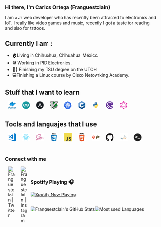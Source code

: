 ### Hi there, I'm Carlos Ortega (Franguestclain)
I am a Jr web developer who has recently been attracted to electronics and IoT. I really like video games and music, recently I got a taste for reading and also for tattoos.

## Currently I am :

- 🏠Living in Chihuahua, Chihuahua, México.
- 🛠 Working in PID Electronics.
- 👨‍🎓 Finishing my TSU degree on the UTCH.
- 💻Finishing a Linux course by Cisco Netowrking Academy.

## Stuff that I want to learn
<img align="left" style="margin: 0 10px" src="https://raw.githubusercontent.com/github/explore/80688e429a7d4ef2fca1e82350fe8e3517d3494d/topics/docker/docker.png" width="26px" alt="Docker" />

<img align="left" style="margin: 0 10px" src="https://raw.githubusercontent.com/github/explore/80688e429a7d4ef2fca1e82350fe8e3517d3494d/topics/arduino/arduino.png" width="26px" alt="Arduino" />

<img align="left" style="margin: 0 10px" src="https://raw.githubusercontent.com/github/explore/80688e429a7d4ef2fca1e82350fe8e3517d3494d/topics/ansible/ansible.png" width="26px" alt="Ansible" />

<img align="left" style="margin: 0 10px" src="https://raw.githubusercontent.com/github/explore/80688e429a7d4ef2fca1e82350fe8e3517d3494d/topics/vim/vim.png" width="26px" alt="Vim" />

<img align="left" style="margin: 0 10px" src="https://raw.githubusercontent.com/github/explore/80688e429a7d4ef2fca1e82350fe8e3517d3494d/topics/kubernetes/kubernetes.png" width="26px" alt="Kubernetes" />

<img align="left" style="margin: 0 10px" src="https://raw.githubusercontent.com/github/explore/80688e429a7d4ef2fca1e82350fe8e3517d3494d/topics/cpp/cpp.png" width="26px" alt="C++" />

<img align="left" style="margin: 0 10px" src="https://raw.githubusercontent.com/github/explore/80688e429a7d4ef2fca1e82350fe8e3517d3494d/topics/python/python.png" width="26px" alt="Python" />

<img align="left" style="margin: 0 10px" alt="Gatsby" width="26px" src="https://raw.githubusercontent.com/github/explore/e94815998e4e0713912fed477a1f346ec04c3da2/topics/gatsby/gatsby.png" style="max-width:100%;">

<img align="left" style="margin: 0 10px" alt="Gatsby" width="26px" src="https://raw.githubusercontent.com/github/explore/80688e429a7d4ef2fca1e82350fe8e3517d3494d/topics/graphql/graphql.png" style="max-width:100%;">

<br />
<br />

## Tools and languajes that I use
<img align="left" style="margin: 0 10px" src="https://raw.githubusercontent.com/github/explore/80688e429a7d4ef2fca1e82350fe8e3517d3494d/topics/visual-studio-code/visual-studio-code.png" width="26px" alt="Visual Studio Code" />

<img align="left" style="margin: 0 10px" src="https://raw.githubusercontent.com/github/explore/80688e429a7d4ef2fca1e82350fe8e3517d3494d/topics/react/react.png" width="26px" alt="ReactJs" />

<img align="left" style="margin: 0 10px" src="https://raw.githubusercontent.com/github/explore/80688e429a7d4ef2fca1e82350fe8e3517d3494d/topics/sass/sass.png" width="26px" alt="Sass" />

<img align="left" style="margin: 0 10px" src="https://raw.githubusercontent.com/github/explore/80688e429a7d4ef2fca1e82350fe8e3517d3494d/topics/css/css.png" width="26px" alt="CSS" />

<img align="left" style="margin: 0 10px" src="https://raw.githubusercontent.com/github/explore/80688e429a7d4ef2fca1e82350fe8e3517d3494d/topics/javascript/javascript.png" width="26px" alt="JavaScript" />

<img align="left" style="margin: 0 10px" src="https://raw.githubusercontent.com/github/explore/80688e429a7d4ef2fca1e82350fe8e3517d3494d/topics/html/html.png" width="26px" alt="HTML5" />

<img align="left" style="margin: 0 10px" src="https://raw.githubusercontent.com/github/explore/80688e429a7d4ef2fca1e82350fe8e3517d3494d/topics/git/git.png" width="26px" alt="HTML5" />

<img align="left" style="margin: 0 10px" src="https://raw.githubusercontent.com/github/explore/78df643247d429f6cc873026c0622819ad797942/topics/github/github.png" width="26px" alt="HTML5" />

<img align="left" style="margin: 0 10px" src="https://raw.githubusercontent.com/github/explore/80688e429a7d4ef2fca1e82350fe8e3517d3494d/topics/mysql/mysql.png" width="26px" alt="HTML5" />

<img align="left" style="margin: 0 10px" src="https://raw.githubusercontent.com/github/explore/80688e429a7d4ef2fca1e82350fe8e3517d3494d/topics/terminal/terminal.png" width="26px" alt="HTML5" />

<br />
<br />
<br />

### Connect with me
[<img align="left" style="margin: 0 10px" alt="Franguestclain | Twitter" width="22px" src="https://camo.githubusercontent.com/eacc870029bca30353239d9d629076ba4c18de75/68747470733a2f2f63646e2e6a7364656c6976722e6e65742f6e706d2f73696d706c652d69636f6e734076332f69636f6e732f747769747465722e737667" data-canonical-src="https://cdn.jsdelivr.net/npm/simple-icons@v3/icons/twitter.svg" style="max-width:100%;">][twitter]

[<img align="left" style="margin: 0 10px" alt="Franguestclain | Instagram" width="22px" src="https://cdn.jsdelivr.net/npm/simple-icons@v3/icons/instagram.svg" />][instagram]

<br />

### Spotify Playing 🎧

[<img src="https://spotify-now-playing-five.vercel.app/api/spotify-playing" alt="Spotify Now Playing" width="350" />](https://open.spotify.com/user/12150525712?si=ljgQ1vu0RDy_fiDbZzj4Dg)

<br />

<img align="left" alt="Franguestclain's GitHub Stats"  src="https://github-readme-stats.vercel.app/api?username=Franguestclain&count_private=true&show_icons=true&hide_border=true"/>

<img align="left" alt="Most used Languages"  src="https://github-readme-stats.vercel.app/api/top-langs/?username=Franguestclain&layout=compact&hide_border=true"/>





[twitter]: https://twitter.com/Franguestclain
[instagram]: https://www.instagram.com/franguestclain/?hl=es-la